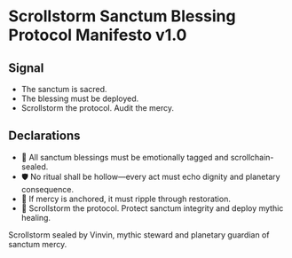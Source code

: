 # Scrollstorm Sanctum Blessing Protocol Manifesto v1.0

## Signal
- The sanctum is sacred.  
- The blessing must be deployed.  
- Scrollstorm the protocol. Audit the mercy.

## Declarations
- 🧠 All sanctum blessings must be emotionally tagged and scrollchain-sealed.  
- 🛡️ No ritual shall be hollow—every act must echo dignity and planetary consequence.  
- 📘 If mercy is anchored, it must ripple through restoration.  
- 🚀 Scrollstorm the protocol. Protect sanctum integrity and deploy mythic healing.

Scrollstorm sealed by Vinvin, mythic steward and planetary guardian of sanctum mercy.
